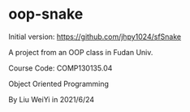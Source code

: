 # oop-snake
Initial version: https://github.com/jhpy1024/sfSnake

A project from an OOP class in Fudan Univ.

Course Code: COMP130135.04

Object Oriented Programming

By Liu WeiYi in 2021/6/24

